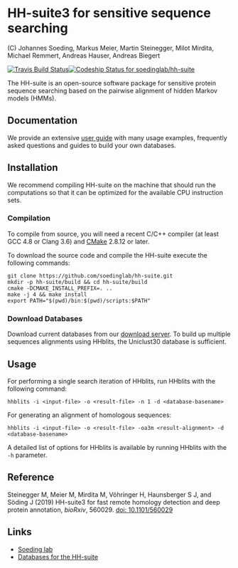 # HH-suite3 for sensitive sequence searching

(C) Johannes Soeding, Markus Meier, Martin Steinegger, Milot Mirdita, Michael Remmert, Andreas Hauser, Andreas Biegert

[![Travis Build Status](https://travis-ci.org/soedinglab/hh-suite.svg?branch=master)](https://travis-ci.org/soedinglab/hh-suite)[![Codeship Status for soedinglab/hh-suite](https://codeship.com/projects/0936c290-2248-0133-bcb4-52bb0fef976f/status?branch=master)](https://codeship.com/projects/96085)

The HH-suite is an open-source software package for sensitive protein sequence searching based on the pairwise alignment of hidden Markov models (HMMs).

## Documentation

We provide an extensive [user guide](https://github.com/soedinglab/hh-suite/wiki) with many usage examples, frequently asked questions and guides to build your own databases. 

## Installation
We recommend compiling HH-suite on the machine that should run the computations so that it can be optimized for the available CPU instruction sets.

### Compilation
To compile from source, you will need a recent C/C++ compiler (at least GCC 4.8 or Clang 3.6) and [CMake](http://cmake.org/) 2.8.12 or later.

To download the source code and compile the HH-suite execute the following commands:
```
git clone https://github.com/soedinglab/hh-suite.git
mkdir -p hh-suite/build && cd hh-suite/build
cmake -DCMAKE_INSTALL_PREFIX=. ..
make -j 4 && make install
export PATH="$(pwd)/bin:$(pwd)/scripts:$PATH"
```

### Download Databases
Download current databases from our [download server](http://wwwuser.gwdg.de/~compbiol/data/hhsuite/databases/hhsuite_dbs/).
To build up multiple sequences alignments using HHblits, the Uniclust30 database is sufficient.

## Usage
For performing a single search iteration of HHblits, run HHblits with the following command:
```
hhblits -i <input-file> -o <result-file> -n 1 -d <database-basename>
```

For generating an alignment of homologous sequences:
```
hhblits -i <input-file> -o <result-file> -oa3m <result-alignment> -d <database-basename>
```

A detailed list of options for HHblits is available by running HHblits with the `-h` parameter.

## Reference

Steinegger M, Meier M, Mirdita M, Vöhringer H, Haunsberger S J, and Söding J (2019)
HH-suite3 for fast remote homology detection and deep protein annotation, *bioRxiv*, 560029. [doi: 10.1101/560029](https://doi.org/10.1101/560029)

## Links

* [Soeding lab](http://www.mpibpc.mpg.de/soeding)
* [Databases for the HH-suite](http://wwwuser.gwdg.de/~compbiol/data/hhsuite/)
